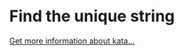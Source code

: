 Find the unique string
=
[Get more information about kata...](https://www.codewars.com//kata/585d8c8a28bc7403ea0000c3)